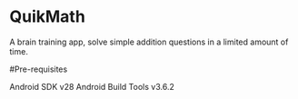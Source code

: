 # QuikMath
A brain training app, solve simple addition questions in a limited amount of time.

#Pre-requisites

Android SDK v28
Android Build Tools v3.6.2
